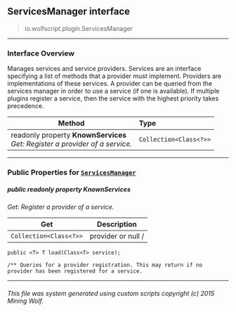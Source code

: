 ## ServicesManager __interface__

>io.wolfscript.plugin.ServicesManager

---

### Interface Overview

Manages services and service providers. Services are an interface specifying a list of methods that a provider must implement. Providers are implementations of these services. A provider can be queried from the services manager in order to use a service (if one is available). If multiple plugins register a service, then the service with the highest priority takes precedence.

Method | Type   
--- | :--- 
 readonly property __KnownServices__ <br> _Get: Register a provider of a service._ | `Collection<Class<?>>`



---


### Public Properties for [`ServicesManager`](ServicesManager.md)

##### <a id='knownservices'></a>public  readonly property __KnownServices__

_Get: Register a provider of a service._

Get | Description
--- | --- 
`Collection<Class<?>>` | provider or null /
    public <T> T load(Class<T> service);

    /** Queries for a provider registration. This may return if no provider has been registered for a service.



---


###### This file was system generated using custom scripts copyright (c) 2015 Mining Wolf.
	


